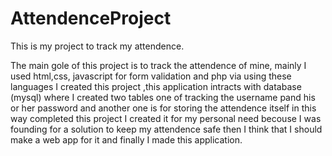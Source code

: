 # AttendenceProject
This is my project to track my attendence.

The main gole of this project is to track the attendence of mine, mainly I used html,css, javascript for form validation and php
via using these languages I created this project ,this application intracts with database (mysql) where I created two 
tables one of tracking the username pand his or her password and another one is for storing the attendence itself in this way 
completed this project I created it for my personal need becouse I was founding for a solution to keep my attendence safe 
then I think that I should make a web app for it and finally I made this application.
